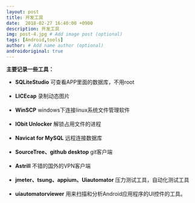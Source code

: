 ```yaml
---
layout: post
title: 开发工具
date:  2018-02-27 16:40:00 +0900  
description: 开发工具
img: post-4.jpg # Add image post (optional)
tags: [Android,tools]
author: # Add name author (optional)
androidoriginal: true
---
```


**主要记录一些工具：**
<br>


- **SQLiteStudio**	可查看APP里面的数据库，不用root
<br><br>
- **LICEcap**	录制动态图片
<br><br>
- **WinSCP**	windows下连接linux系统文件管理软件
<br><br>
- **IObit Unlocker**	解锁占用文件的进程
<br><br>
- **Navicat for MySQL**	远程连接数据库
<br><br>
- **SourceTree、github desktop**	git客户端
<br><br>
- **Astrill**	不错的国外的VPN客户端
<br><br>
- **jmeter、tsung、appium、Uiautomator**	压力测试工具，自动化测试工具
<br><br>
- **uiautomatorviewer**	用来扫描和分析Android应用程序的UI控件的工具。


